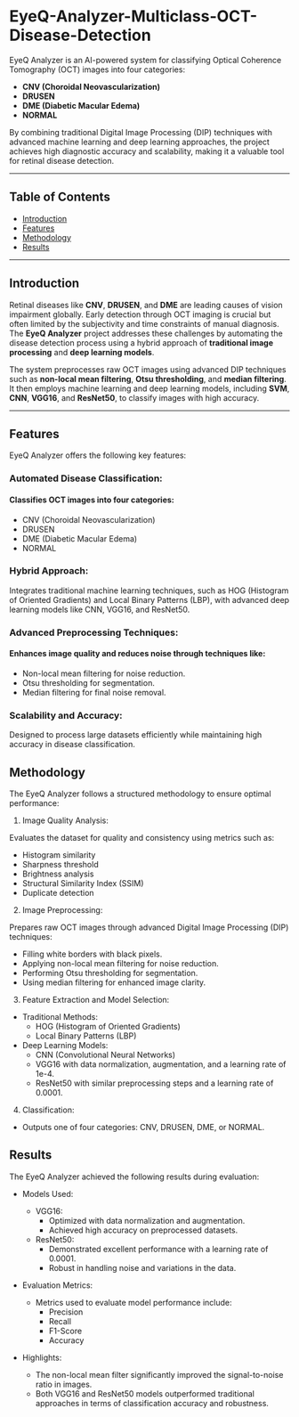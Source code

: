 # EyeQ-Analyzer-Multiclass-OCT-Disease-Detection
EyeQ Analyzer is an AI-powered system for classifying Optical Coherence Tomography (OCT) images into four categories:  
- **CNV (Choroidal Neovascularization)**  
- **DRUSEN**  
- **DME (Diabetic Macular Edema)**  
- **NORMAL**  

By combining traditional Digital Image Processing (DIP) techniques with advanced machine learning and deep learning approaches, the project achieves high diagnostic accuracy and scalability, making it a valuable tool for retinal disease detection.  

---

## Table of Contents  
- [Introduction](#introduction)  
- [Features](#features)  
- [Methodology](#methodology) 
- [Results](#results)   

---

## Introduction  

Retinal diseases like **CNV**, **DRUSEN**, and **DME** are leading causes of vision impairment globally. Early detection through OCT imaging is crucial but often limited by the subjectivity and time constraints of manual diagnosis. The **EyeQ Analyzer** project addresses these challenges by automating the disease detection process using a hybrid approach of **traditional image processing** and **deep learning models**.  

The system preprocesses raw OCT images using advanced DIP techniques such as **non-local mean filtering**, **Otsu thresholding**, and **median filtering**. It then employs machine learning and deep learning models, including **SVM**, **CNN**, **VGG16**, and **ResNet50**, to classify images with high accuracy.  

---

## Features
EyeQ Analyzer offers the following key features:

### Automated Disease Classification:
#### Classifies OCT images into four categories:

- CNV (Choroidal Neovascularization)
- DRUSEN
- DME (Diabetic Macular Edema)
- NORMAL
  
### Hybrid Approach:
Integrates traditional machine learning techniques, such as HOG (Histogram of Oriented Gradients) and Local Binary Patterns (LBP), with advanced deep learning models like CNN, VGG16, and ResNet50.

### Advanced Preprocessing Techniques:
#### Enhances image quality and reduces noise through techniques like:

- Non-local mean filtering for noise reduction.
- Otsu thresholding for segmentation.
- Median filtering for final noise removal.
  
### Scalability and Accuracy:
Designed to process large datasets efficiently while maintaining high accuracy in disease classification.

## Methodology
The EyeQ Analyzer follows a structured methodology to ensure optimal performance:

1. Image Quality Analysis:

Evaluates the dataset for quality and consistency using metrics such as:
- Histogram similarity
- Sharpness threshold
- Brightness analysis
- Structural Similarity Index (SSIM)
- Duplicate detection
  
2. Image Preprocessing:

Prepares raw OCT images through advanced Digital Image Processing (DIP) techniques:
- Filling white borders with black pixels.
- Applying non-local mean filtering for noise reduction.
- Performing Otsu thresholding for segmentation.
- Using median filtering for enhanced image clarity.
  
3. Feature Extraction and Model Selection:

- Traditional Methods:
  - HOG (Histogram of Oriented Gradients)
  - Local Binary Patterns (LBP)
- Deep Learning Models:
  - CNN (Convolutional Neural Networks)
  - VGG16 with data normalization, augmentation, and a learning rate of 1e-4.
  - ResNet50 with similar preprocessing steps and a learning rate of 0.0001.
    
4. Classification:

- Outputs one of four categories: CNV, DRUSEN, DME, or NORMAL.

## Results
The EyeQ Analyzer achieved the following results during evaluation:

- Models Used:

  - VGG16:
    - Optimized with data normalization and augmentation.
    - Achieved high accuracy on preprocessed datasets.
  - ResNet50:
    - Demonstrated excellent performance with a learning rate of 0.0001.
    - Robust in handling noise and variations in the data.
- Evaluation Metrics:

  - Metrics used to evaluate model performance include:
    - Precision
    - Recall
    - F1-Score
    - Accuracy
- Highlights:

  - The non-local mean filter significantly improved the signal-to-noise ratio in images.
  - Both VGG16 and ResNet50 models outperformed traditional approaches in terms of classification accuracy and robustness.
